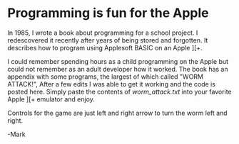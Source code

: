 Programming is fun for the Apple
================================

In 1985, I wrote a book about programming for a school project.  I redescovered it recently after years of being stored and forgotten.  It describes how to program using Applesoft BASIC on an Apple ][+.

I could remember spending hours as a child programming on the Apple but could 
not remember as an adult developer how it worked.  The book has an appendix with 
some programs, the largest of which called "WORM ATTACK!", After a few edits I was able to get it working and the code is posted here.  Simply paste the contents of *worm_attack.txt* into your favorite Apple ][+ emulator and enjoy.

Controls for the game are just left and right arrow to turn the worm left and right.

-Mark





